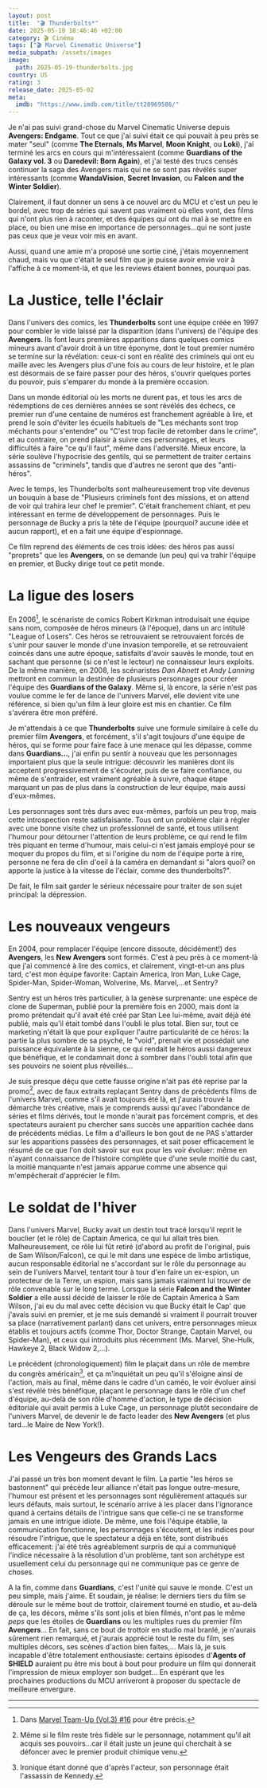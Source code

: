 ```yaml
---
layout: post
title:  "🎬 Thunderbolts*"
date: 2025-05-19 18:46:46 +02:00
category: 🎬 Cinéma
tags: ["🎬 Marvel Cinematic Universe"]
media_subpath: /assets/images
image:
  path: 2025-05-19-thunderbolts.jpg
country: US
rating: 3
release_date: 2025-05-02
meta:
  imdb: "https://www.imdb.com/title/tt20969586/"
---
```


Je n'ai pas suivi grand-chose du Marvel Cinematic Universe depuis **Avengers: Endgame**. Tout ce que j'ai suivi était ce qui pouvait à peu près se mater "seul" (comme **The Eternals**, **Ms Marvel**, **Moon Knight**, ou **Loki**), j'ai terminé les arcs en cours qui m'intéressaient (comme **Guardians of the Galaxy vol. 3** ou **Daredevil: Born Again**), et j'ai testé des trucs censés continuer la saga des Avengers mais qui ne se sont pas révélés super intéressants (comme **WandaVision**, **Secret Invasion**, ou **Falcon and the Winter Soldier**).

Clairement, il faut donner un sens à ce nouvel arc du MCU et c'est un peu le bordel, avec trop de séries qui savent pas vraiment où elles vont, des films qui n'ont plus rien à raconter, et des équipes qui ont du mal à se mettre en place, ou bien une mise en importance de personnages...qui ne sont juste pas ceux que je veux voir mis en avant.

Aussi, quand une amie m'a proposé une sortie ciné, j'étais moyennement chaud, mais vu que c'était le seul film que je puisse avoir envie voir à l'affiche à ce moment-là, et que les reviews étaient bonnes, pourquoi pas.

# La Justice, telle l'éclair

Dans l'univers des comics, les **Thunderbolts** sont une équipe créée en 1997 pour combler le vide laissé par la disparition (dans l'univers) de l'équipe des **Avengers**. Ils font leurs premières apparitions dans quelques comics mineurs avant d'avoir droit à un titre éponyme, dont le tout premier numéro se termine sur la révélation: ceux-ci sont en réalité des criminels qui ont eu maille avec les Avengers plus d'une fois au cours de leur histoire, et le plan est désormais de se faire passer pour des héros, s'ouvrir quelques portes du pouvoir, puis s'emparer du monde à la première occasion.

Dans un monde éditorial où les morts ne durent pas, et tous les arcs de rédemptions de ces dernières années se sont révélés des échecs, ce premier run d'une centaine de numéros est franchement agréable à lire, et prend le soin d'éviter les écueils habituels de "Les méchants sont trop méchants pour s'entendre" ou "C'est trop facile de retomber dans le crime", et au contraire, on prend plaisir à suivre ces personnages, et leurs difficultés à faire "ce qu'il faut", même dans l'adversité. Mieux encore, la série soulève l'hypocrisie des gentils, qui se permettent de traiter certains assassins de "criminels", tandis que d'autres ne seront que des "anti-héros".

Avec le temps, les Thunderbolts sont malheureusement trop vite devenus un bouquin à base de "Plusieurs criminels font des missions, et on attend de voir qui trahira leur chef le premier". C'était franchement chiant, et peu intéressant en terme de développement de personnages. Puis le personnage de Bucky a pris la tête de l'équipe (pourquoi? aucune idée et aucun rapport), et en a fait une équipe d'espionnage.

Ce film reprend des éléments de ces trois idées: des héros pas aussi "proprets" que les **Avengers**, on se demande (un peu) qui va trahir l'équipe en premier, et Bucky dirige tout ce petit monde.

# La ligue des losers

En 2006[^1], le scénariste de comics Robert Kirkman introduisait une équipe sans nom, composée de héros mineurs (à l'époque), dans un arc intitulé "League of Losers". Ces héros se retrouvaient se retrouvaient forcés de s'unir pour sauver le monde d'une invasion temporelle, et se retrouvaient coincés dans une autre époque, satisfaits d'avoir sauvés le monde, tout en sachant que personne (si ce n'est le lecteur) ne connaisseur leurs exploits. De la même manière, en 2008, les scénaristes *Dan Abnett* et *Andy Lanning* mettront en commun la destinée de plusieurs personnages pour créer l'équipe des **Guardians of the Galaxy**. Même si, là encore, la série n'est pas voulue comme le fer de lance de l'univers Marvel, elle devient vite une référence, si bien qu'un film à leur gloire est mis en chantier. Ce film s'avérera être mon préféré.

Je m'attendais à ce que **Thunderbolts** suive une formule similaire à celle du premier film **Avengers**, et forcément, s'il s'agit toujours d'une équipe de héros, qui se forme pour faire face à une menace qui les dépasse, comme dans **Guardians...**, j'ai enfin pu sentir à nouveau que les personnages importaient plus que la seule intrigue: découvrir les manières dont ils acceptent progressivement de s'écouter, puis de se faire confiance, ou même de s'entraider, est vraiment agréable à suivre, chaque étape marquant un pas de plus dans la construction de leur équipe, mais aussi d'eux-mêmes.

Les personnages sont très durs avec eux-mêmes, parfois un peu trop, mais cette introspection reste satisfaisante. Tous ont un problème clair à régler avec une bonne visite chez un professionnel de santé, et tous utilisent l'humour pour détourner l'attention de leurs problème, ce qui rend le film très piquant en terme d'humour, mais celui-ci n'est jamais employé pour se moquer du propos du film, et si l'origine du nom de l'équipe porte à rire, personne ne fera de clin d'oeil à la caméra en demandant si "alors quoi? on apporte la justice à la vitesse de l'éclair, comme des thunderbolts?".

De fait, le film sait garder le sérieux nécessaire pour traiter de son sujet principal: la dépression.

# Les nouveaux vengeurs

En 2004, pour remplacer l'équipe (encore dissoute, décidément!) des **Avengers**, les **New Avengers** sont formés. C'est à peu près à ce moment-là que j'ai commencé à lire des comics, et clairement, vingt-et-un ans plus tard, c'est mon équipe favorite: Captain America, Iron Man, Luke Cage, Spider-Man, Spider-Woman, Wolverine, Ms. Marvel,...et Sentry?

Sentry est un héros très particulier, à la genèse surprenante: une espèce de clone de Superman, publié pour la première fois en 2000, mais dont la promo prétendait qu'il avait été créé par Stan Lee lui-même, avait déjà été publié, mais qu'il était tombé dans l'oubli le plus total. Bien sur, tout ce marketing n'était là que pour expliquer l'autre particularité de ce héros: la partie la plus sombre de sa psyché, le "void", prenait vie et possédait une puissance équivalente à la sienne, ce qui rendait le héros aussi dangereux que bénéfique, et le condamnait donc à sombrer dans l'oubli total afin que ses pouvoirs ne soient plus réveillés...

Je suis presque déçu que cette fausse origine n'ait pas été reprise par la promo[^2], avec de faux extraits replaçant Sentry dans de précédents films de l'univers Marvel, comme s'il avait toujours été là, et j'aurais trouvé la démarche très créative, mais je comprends aussi qu'avec l'abondance de séries et films dérivés, tout le monde n'aurait pas forcément compris, et des spectateurs auraient pu chercher sans succès une apparition cachée dans de précédents médias. Le film a d'ailleurs le bon gout de ne PAS s'attarder sur les apparitions passées des personnages, et sait poser efficacement le résumé de ce que l'on doit savoir sur eux pour les voir évoluer: même en n'ayant connaissance de l'histoire complète que d'une seule moitié du cast, la moitié manquante n'est jamais apparue comme une absence qui m'empêcherait d'apprécier le film.

# Le soldat de l'hiver

Dans l'univers Marvel, Bucky avait un destin tout tracé lorsqu'il reprit le bouclier (et le rôle) de Captain America, ce qui lui allait très bien. Malheureusement, ce rôle lui fût retiré (d'abord au profit de l'original, puis de Sam Wilson/Falcon), ce qui le mit dans une espèce de limbo artistique, aucun responsable éditorial ne s'accordant sur le rôle du personnage au sein de l'univers Marvel, tentant tour à tour d'en faire un ex-espion, un protecteur de la Terre, un espion, mais sans jamais vraiment lui trouver de rôle convenable sur le long terme. Lorsque la série **Falcon and the Winter Soldier** a elle aussi décidé de laisser le rôle de Captain America à Sam Wilson, j'ai eu du mal avec cette décision vu que Bucky était le Cap' que j'avais suivi en premier, et je me suis demandé si vraiment il pourrait trouver sa place (narrativement parlant) dans cet univers, entre personnages mieux établis et toujours actifs (comme Thor, Doctor Strange, Captain Marvel, ou Spider-Man), et ceux qui introduits plus récemment (Ms. Marvel, She-Hulk, Hawkeye 2, Black Widow 2,...).

Le précédent (chronologiquement) film le plaçait dans un rôle de membre du congrès américain[^3], et ça m'inquiétait un peu qu'il s'éloigne ainsi de l'action, mais au final, même dans le cadre d'un caméo, le voir évoluer ainsi s'est révélé très bénéfique, plaçant le personnage dans le rôle d'un chef d'équipe, au-delà de son rôle d'homme d'action, le type de décision éditoriale qui avait permis à Luke Cage, un personnage plutôt secondaire de l'univers Marvel, de devenir le de facto leader des **New Avengers** (et plus tard...le Maire de New York!).

# Les Vengeurs des Grands Lacs

J'ai passé un très bon moment devant le film. La partie "les héros se bastonnent" qui précède leur alliance n'était pas longue outre-mesure, l'humour est présent et les personnages sont régulièrement attaqués sur leurs défauts, mais surtout, le scénario arrive à les placer dans l'ignorance quand à certains détails de l'intrigue sans que celle-ci ne se transforme jamais en une <wiki page="Intrigue idiote">intrigue idiote</wiki>. De même, une fois l'équipe établie, la communication fonctionne, les personnages s'écoutent, et les indices pour résoudre l'intrigue, que le spectateur a déjà en tête, sont distribués efficacement: j'ai été très agréablement surpris de qui a communiqué l'indice nécessaire à la résolution d'un problème, tant son archétype est usuellement celui du personnage qui ne communique pas ce genre de choses.

A la fin, comme dans **Guardians**, c'est l'unité qui sauve le monde. C'est un peu simple, mais j'aime. Et soudain, je réalise: le derniers tiers du film se déroule sur le même bout de trottoir, clairement tourné en studio, et au-delà de ça, les décors, même s'ils sont jolis et bien filmés, n'ont pas le même *peps* que les étoiles de **Guardians** ou les multiples rues du premier film **Avengers**... En fait, sans ce bout de trottoir en studio mal branlé, je n'aurais sûrement rien remarqué, et j'aurais apprécié tout le reste du film, ses multiples décors, ses scènes d'action bien faites,... Mais là, je suis incapable d'être totalement enthousiaste: certains épisodes d'**Agents of SHIELD** auraient pu être mis bout à bout pour produire un film qui donnerait l'impression de mieux employer son budget... En espérant que les prochaines productions du MCU arriveront à proposer du spectacle de meilleure envergure.

* * *
[^1]: Dans [Marvel Team-Up (Vol.3) #16](https://marvel.fandom.com/wiki/League_of_Losers_(Earth-6215)) pour être précis.
[^2]: Même si le film reste très fidèle sur le personnage, notamment qu'il ait acquis ses pouvoirs...car il était juste un jeune qui cherchait à se défoncer avec le premier produit chimique venu.
[^3]: Ironique étant donné que d'après l'acteur, <yt video="phQSxpqsTvs">son personnage était l'assassin de Kennedy</yt>.
